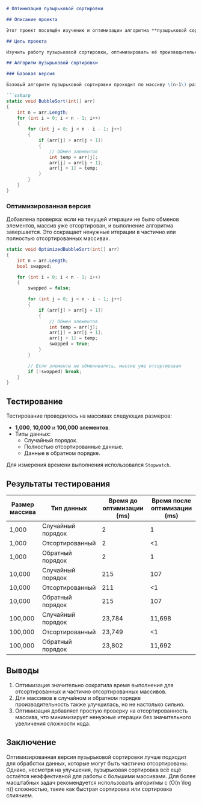 ```markdown
# Оптимизация пузырьковой сортировки

## Описание проекта

Этот проект посвящён изучению и оптимизации алгоритма **пузырьковой сортировки** для повышения производительности при работе с массивами данных. В ходе работы реализованы две версии алгоритма: базовая и оптимизированная. Производительность алгоритмов сравнивалась на массивах разного размера и структуры.

## Цель проекта

Изучить работу пузырьковой сортировки, оптимизировать её производительность и провести сравнительный анализ времени выполнения до и после оптимизации.

## Алгоритм пузырьковой сортировки

### Базовая версия

Базовый алгоритм пузырьковой сортировки проходит по массиву \(n-1\) раз, сравнивая попарно соседние элементы. Если предыдущий элемент больше следующего, они меняются местами.

```csharp
static void BubbleSort(int[] arr)
{
    int n = arr.Length;
    for (int i = 0; i < n - 1; i++)
    {
        for (int j = 0; j < n - i - 1; j++)
        {
            if (arr[j] > arr[j + 1])
            {
                // Обмен элементов
                int temp = arr[j];
                arr[j] = arr[j + 1];
                arr[j + 1] = temp;
            }
        }
    }
}
```

### Оптимизированная версия

Добавлена проверка: если на текущей итерации не было обменов элементов, массив уже отсортирован, и выполнение алгоритма завершается. Это сокращает ненужные итерации в частично или полностью отсортированных массивах.

```csharp
static void OptimizedBubbleSort(int[] arr)
{
    int n = arr.Length;
    bool swapped;

    for (int i = 0; i < n - 1; i++)
    {
        swapped = false;

        for (int j = 0; j < n - i - 1; j++)
        {
            if (arr[j] > arr[j + 1])
            {
                // Обмен элементов
                int temp = arr[j];
                arr[j] = arr[j + 1];
                arr[j + 1] = temp;
                swapped = true;
            }
        }

        // Если элементы не обменивались, массив уже отсортирован
        if (!swapped) break;
    }
}
```

## Тестирование

Тестирование проводилось на массивах следующих размеров:
- **1,000**, **10,000** и **100,000 элементов**.
- Типы данных:
  - Случайный порядок.
  - Полностью отсортированные данные.
  - Данные в обратном порядке.

Для измерения времени выполнения использовался `Stopwatch`.

## Результаты тестирования

| Размер массива | Тип данных         | Время до оптимизации (ms) | Время после оптимизации (ms) |
|----------------|--------------------|---------------------------|------------------------------|
| 1,000          | Случайный порядок  | 2                         | 1                            |
| 1,000          | Отсортированный    | 2                         | <1                           |
| 1,000          | Обратный порядок   | 2                         | 1                            |
| 10,000         | Случайный порядок  | 215                       | 107                          |
| 10,000         | Отсортированный    | 211                       | <1                           |
| 10,000         | Обратный порядок   | 215                       | 107                          |
| 100,000        | Случайный порядок  | 23,784                    | 11,698                       |
| 100,000        | Отсортированный    | 23,749                    | <1                           |
| 100,000        | Обратный порядок   | 23,802                    | 11,692                       |

## Выводы

1. Оптимизация значительно сократила время выполнения для отсортированных и частично отсортированных массивов.
2. Для массивов в случайном и обратном порядке производительность также улучшилась, но не настолько сильно.
3. Оптимизация добавляет простую проверку на отсортированность массива, что минимизирует ненужные итерации без значительного увеличения сложности кода.

## Заключение

Оптимизированная версия пузырьковой сортировки лучше подходит для обработки данных, которые могут быть частично отсортированы. Однако, несмотря на улучшения, пузырьковая сортировка всё ещё остаётся неэффективной для работы с большими массивами. Для более масштабных задач рекомендуется использовать алгоритмы с \(O(n \log n)\) сложностью, такие как быстрая сортировка или сортировка слиянием.





